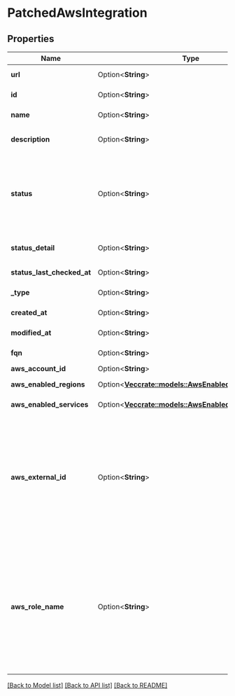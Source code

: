 # PatchedAwsIntegration

## Properties

Name | Type | Description | Notes
------------ | ------------- | ------------- | -------------
**url** | Option<**String**> |  | [optional][readonly]
**id** | Option<**String**> | The unique identifier for the integration. | [optional][readonly]
**name** | Option<**String**> |  | [optional][readonly]
**description** | Option<**String**> | The optional description for the integration. | [optional]
**status** | Option<**String**> | The status of the integration connection with the third-party provider as of the `status_last_checked_at` field.  The status is updated automatically by the server when the integration is modified. | [optional][readonly]
**status_detail** | Option<**String**> | If an error occurs, more details will be available in this field. | [optional][readonly]
**status_last_checked_at** | Option<**String**> | The last time the status was evaluated. | [optional][readonly]
**_type** | Option<**String**> | The type of integration. | [optional][readonly]
**created_at** | Option<**String**> |  | [optional][readonly]
**modified_at** | Option<**String**> |  | [optional][readonly]
**fqn** | Option<**String**> |  | [optional][readonly]
**aws_account_id** | Option<**String**> | The AWS Account ID. | [optional]
**aws_enabled_regions** | Option<[**Vec<crate::models::AwsEnabledRegionsEnum>**](AwsEnabledRegionsEnum.md)> | The AWS regions to integrate with. | [optional]
**aws_enabled_services** | Option<[**Vec<crate::models::AwsEnabledServicesEnum>**](AwsEnabledServicesEnum.md)> | The AWS services to integrate with. | [optional]
**aws_external_id** | Option<**String**> | This is a shared secret between the AWS Administrator who set up your IAM trust relationship and your CloudTruth AWS Integration.  If your AWS Administrator provided you with a value use it, otherwise we will generate a random value for you to give to your AWS Administrator. | [optional]
**aws_role_name** | Option<**String**> | The role that CloudTruth will assume when interacting with your AWS Account through this integration.  The role is configured by your AWS Account Administrator.  If your AWS Administrator provided you with a value use it, otherwise make your own role name and give it to your AWS Administrator. | [optional]

[[Back to Model list]](../README.md#documentation-for-models) [[Back to API list]](../README.md#documentation-for-api-endpoints) [[Back to README]](../README.md)



